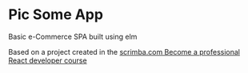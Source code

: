 # Pic Some App
Basic e-Commerce SPA built using elm

Based on a project created in the [scrimba.com Become a professional React developer course](https://scrimba.com/g/greact)
